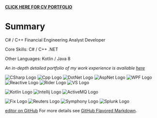 **[CLICK HERE FOR CV PORTFOLIO](https://bleunguts.github.io/bleunguts/portfolio)** 
# Summary

C# / C++ Financial Engineering Analyst Developer 

Core Skills: C# / C++ .NET

Other Languages: Kotlin / Java 8

*An in-depth detailed portfolio of my work experience is available* *[here](https://bleunguts.github.io/bleunguts/portfolio)*

![CSharp Logo](https://bleunguts.github.io/bleunguts/images/tech/csharplogo.PNG)
![Cpp Logo](https://bleunguts.github.io/bleunguts/images/tech/cpluspluslogo.PNG)
![DotNet Logo](https://bleunguts.github.io/bleunguts/images/tech/DotNetCoreLogo.PNG)
![AspNet Logo](https://bleunguts.github.io/bleunguts/images/tech/AspNetLogo.PNG)
![WPF Logo](https://bleunguts.github.io/bleunguts/images/tech/WPFLogo.PNG)
![Reactive Logo](https://bleunguts.github.io/bleunguts/images/tech/ReactiveLogo.PNG)
![Rider Logo](https://bleunguts.github.io/bleunguts/images/tech/jetbrainsriderlogo.PNG)
![VS Logo](https://bleunguts.github.io/bleunguts/images/tech/VsLogo.PNG)

![Kotlin Logo](https://bleunguts.github.io/bleunguts/images/tech/kotlinlogo.PNG)
![Intellij Logo](https://bleunguts.github.io/bleunguts/images/tech/IntellijLogo.PNG)
![ActiveMQ Logo](https://bleunguts.github.io/bleunguts/images/tech/ActiveMQLogo.PNG)

![Fix Logo](https://bleunguts.github.io/bleunguts/images/tech/FixLogo.PNG)
![Reuters Logo](https://bleunguts.github.io/bleunguts/images/tech/ReutersLogo.PNG)
![Symphony Logo](https://bleunguts.github.io/bleunguts/images/tech/SymphonyLogo.PNG)
![Splunk Logo](https://bleunguts.github.io/bleunguts/images/tech/splunkenterpriselogo.PNG)




[editor on GitHub](https://github.com/bleunguts/bleunguts/edit/gh-pages/index.md)
For more details see [GitHub Flavored Markdown](https://guides.github.com/features/mastering-markdown/).
